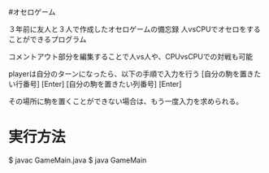 #オセロゲーム

３年前に友人と３人で作成したオセロゲームの備忘録
人vsCPUでオセロをすることができるプログラム

コメントアウト部分を編集することで人vs人や、CPUvsCPUでの対戦も可能

playerは自分のターンになったら、以下の手順で入力を行う
[自分の駒を置きたい行番号]
[Enter]
[自分の駒を置きたい列番号]
[Enter]

その場所に駒を置くことができない場合は、もう一度入力を求められる。


# 実行方法
$ javac GameMain.java
$ java GameMain


